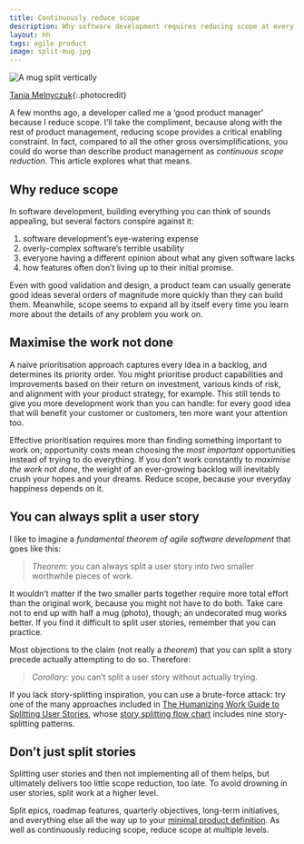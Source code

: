 ```yaml
---
title: Continuously reduce scope
description: Why software development requires reducing scope at every step
layout: hh
tags: agile product
image: split-mug.jpg
---
```


![A mug split vertically](split-mug.jpg)

[Tania Melnyczuk](https://unsplash.com/photos/eIY9QaolhLg){:.photocredit}

A few months ago, a developer called me a ‘good product manager’ because I reduce scope.
I’ll take the compliment, because along with the rest of product management, reducing scope provides a critical enabling constraint.
In fact, compared to all the other gross oversimplifications, you could do worse than describe product management as _continuous scope reduction_.
This article explores what that means.

## Why reduce scope

In software development, building everything you can think of sounds appealing,
but several factors conspire against it:

1. software development’s eye-watering expense
2. overly-complex software’s terrible usability
3. everyone having a different opinion about what any given software lacks
4. how features often don’t living up to their initial promise.

Even with good validation and design, a product team can usually generate good ideas several orders of magnitude more quickly than they can build them.
Meanwhile, scope seems to expand all by itself every time you learn more about the details of any problem you work on.

## Maximise the work not done

A naive prioritisation approach captures every idea in a backlog, and determines its priority order.
You might prioritise product capabilities and improvements based on their return on investment, various kinds of risk, and alignment with your product strategy, for example.
This still tends to give you more development work than you can handle:
for every good idea that will benefit your customer or customers, ten more want your attention too.

Effective prioritisation requires more than finding something important to work on;
opportunity costs mean choosing the _most important_ opportunities instead of trying to do everything.
If you don’t work constantly to _maximise the work not done_, the weight of an ever-growing backlog will inevitably crush your hopes and your dreams.
Reduce scope, because your everyday happiness depends on it.

## You can always split a user story

I like to imagine a _fundamental theorem of agile software development_ that goes like this:

> _Theorem:_ you can always split a user story into two smaller worthwhile pieces of work.

It wouldn’t matter if the two smaller parts together require more total effort than the original work, because you might not have to do both.
Take care not to end up with half a mug (photo), though; an undecorated mug works better.
If you find it difficult to split user stories, remember that you can practice.

Most objections to the claim (not really a _theorem_) that you can split a story precede actually attempting to do so.
Therefore:

> _Corollary:_ you can’t split a user story without actually trying.

If you lack story-splitting inspiration, you can use a brute-force attack:
try one of the many approaches included in
[The Humanizing Work Guide to Splitting User Stories](https://www.humanizingwork.com/the-humanizing-work-guide-to-splitting-user-stories/),
whose [story splitting flow chart](https://www.humanizingwork.com/the-humanizing-work-guide-to-splitting-user-stories/#flowchart)
includes nine story-splitting patterns.

## Don’t just split stories

Splitting user stories and then not implementing all of them helps, 
but ultimately delivers too little scope reduction, too late.
To avoid drowning in user stories, split work at a higher level.

Split epics, roadmap features, quarterly objectives, long-term initiatives,
and everything else all the way up to your
[minimal product definition](minimal-product-definition).
As well as continuously reducing scope,
reduce scope at multiple levels. 

